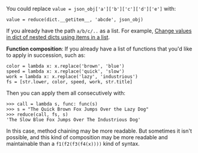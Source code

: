 You could replace `value = json_obj['a']['b']['c']['d']['e']` with:

    value = reduce(dict.__getitem__, 'abcde', json_obj)

If you already have the path `a/b/c/..` as a list. For example, [Change values in dict of nested dicts using items in a list](https://stackoverflow.com/a/11919150/4279).

**Function composition**: If you already have a list of functions that you'd like to apply in succession, such as:

    color = lambda x: x.replace('brown', 'blue')
    speed = lambda x: x.replace('quick', 'slow')
    work = lambda x: x.replace('lazy', 'industrious')
    fs = [str.lower, color, speed, work, str.title]

Then you can apply them all consecutively with:

    >>> call = lambda s, func: func(s)
    >>> s = "The Quick Brown Fox Jumps Over the Lazy Dog"
    >>> reduce(call, fs, s)
    'The Slow Blue Fox Jumps Over The Industrious Dog'

In this case, method chaining may be more readable. But sometimes it isn't possible, and this kind of composition may be more readable and maintainable than a `f1(f2(f3(f4(x))))` kind of syntax.
